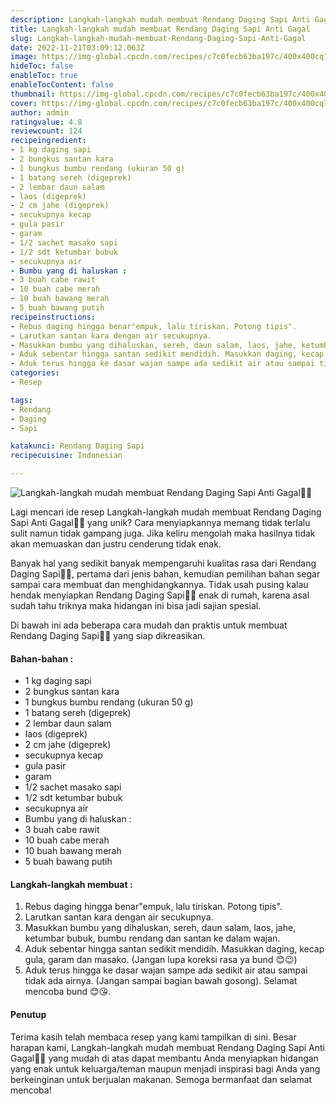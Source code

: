 ```yaml
---
description: Langkah-langkah mudah membuat Rendang Daging Sapi Anti Gagal"
title: Langkah-langkah mudah membuat Rendang Daging Sapi Anti Gagal
slug: Langkah-langkah-mudah-membuat-Rendang-Daging-Sapi-Anti-Gagal
date: 2022-11-21T03:09:12.063Z
image: https://img-global.cpcdn.com/recipes/c7c0fecb63ba197c/400x400cq70/photo.jpg
hideToc: false
enableToc: true
enableTocContent: false
thumbnail: https://img-global.cpcdn.com/recipes/c7c0fecb63ba197c/400x400cq70/photo.jpg
cover: https://img-global.cpcdn.com/recipes/c7c0fecb63ba197c/400x400cq70/photo.jpg
author: admin
ratingvalue: 4.8
reviewcount: 124
recipeingredient:
- 1 kg daging sapi
- 2 bungkus santan kara
- 1 bungkus bumbu rendang (ukuran 50 g)
- 1 batang sereh (digeprek)
- 2 lembar daun salam
- laos (digeprek)
- 2 cm jahe (digeprek)
- secukupnya kecap
- gula pasir
- garam
- 1/2 sachet masako sapi
- 1/2 sdt ketumbar bubuk
- secukupnya air
- Bumbu yang di haluskan :
- 3 buah cabe rawit
- 10 buah cabe merah
- 10 buah bawang merah
- 5 buah bawang putih
recipeinstructions:
- Rebus daging hingga benar"empuk, lalu tiriskan. Potong tipis".
- Larutkan santan kara dengan air secukupnya.
- Masukkan bumbu yang dihaluskan, sereh, daun salam, laos, jahe, ketumbar bubuk, bumbu rendang dan santan ke dalam wajan.
- Aduk sebentar hingga santan sedikit mendidih. Masukkan daging, kecap gula, garam dan masako. (Jangan lupa koreksi rasa ya bund 😊😉)
- Aduk terus hingga ke dasar wajan sampe ada sedikit air atau sampai tidak ada airnya. (Jangan sampai bagian bawah gosong). Selamat mencoba bund 😊😘.
categories:
- Resep

tags:
- Rendang
- Daging
- Sapi

katakunci: Rendang Daging Sapi
recipecuisine: Indonesian

---
```


![Langkah-langkah mudah membuat Rendang Daging Sapi Anti Gagal👩‍🍳](https://img-global.cpcdn.com/recipes/c7c0fecb63ba197c/400x400cq70/photo.jpg)

Lagi mencari ide resep Langkah-langkah mudah membuat Rendang Daging Sapi Anti Gagal👩‍🍳 yang unik? Cara menyiapkannya memang tidak terlalu sulit namun tidak gampang juga. Jika keliru mengolah maka hasilnya tidak akan memuaskan dan justru cenderung tidak enak.

Banyak hal yang sedikit banyak mempengaruhi kualitas rasa dari Rendang Daging Sapi👩‍🍳, pertama dari jenis bahan, kemudian pemilihan bahan segar sampai cara membuat dan menghidangkannya. Tidak usah pusing kalau hendak menyiapkan Rendang Daging Sapi👩‍🍳 enak di rumah, karena asal sudah tahu triknya maka hidangan ini bisa jadi sajian spesial.

Di bawah ini ada beberapa cara mudah dan praktis untuk membuat Rendang Daging Sapi👩‍🍳 yang siap dikreasikan.

<!--inarticleads1-->

#### Bahan-bahan :

- 1 kg daging sapi
- 2 bungkus santan kara
- 1 bungkus bumbu rendang (ukuran 50 g)
- 1 batang sereh (digeprek)
- 2 lembar daun salam
- laos (digeprek)
- 2 cm jahe (digeprek)
- secukupnya kecap
- gula pasir
- garam
- 1/2 sachet masako sapi
- 1/2 sdt ketumbar bubuk
- secukupnya air
- Bumbu yang di haluskan :
- 3 buah cabe rawit
- 10 buah cabe merah
- 10 buah bawang merah
- 5 buah bawang putih

<!--inarticleads2-->

#### Langkah-langkah membuat :

1. Rebus daging hingga benar"empuk, lalu tiriskan. Potong tipis".
1. Larutkan santan kara dengan air secukupnya.
1. Masukkan bumbu yang dihaluskan, sereh, daun salam, laos, jahe, ketumbar bubuk, bumbu rendang dan santan ke dalam wajan.
1. Aduk sebentar hingga santan sedikit mendidih. Masukkan daging, kecap gula, garam dan masako. (Jangan lupa koreksi rasa ya bund 😊😉)
1. Aduk terus hingga ke dasar wajan sampe ada sedikit air atau sampai tidak ada airnya. (Jangan sampai bagian bawah gosong). Selamat mencoba bund 😊😘.

#### Penutup

Terima kasih telah membaca resep yang kami tampilkan di sini. Besar harapan kami, Langkah-langkah mudah membuat Rendang Daging Sapi Anti Gagal👩‍🍳 yang mudah di atas dapat membantu Anda menyiapkan hidangan yang enak untuk keluarga/teman maupun menjadi inspirasi bagi Anda yang berkeinginan untuk berjualan makanan. Semoga bermanfaat dan selamat mencoba!
